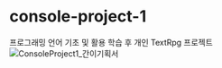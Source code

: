 # console-project-1
 프로그래밍 언어 기초 및 활용 학습 후 개인 TextRpg 프로젝트
![ConsoleProject1_간이기획서](https://github.com/user-attachments/assets/48fe4ef2-1451-404b-b819-8b97dee4fba8)
